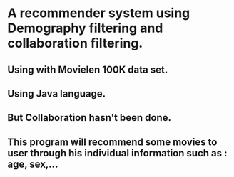 # A recommender system using Demography filtering and collaboration filtering.
## Using with Movielen 100K data set. 
## Using Java language.
## But Collaboration hasn't been done.
## This program will recommend some movies to user through his individual information such as : age, sex,...
